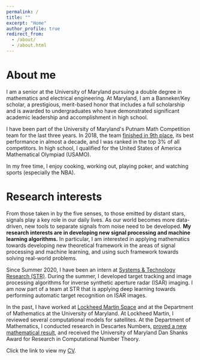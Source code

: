 ```yaml
---
permalink: /
title: ""
excerpt: "Home"
author_profile: true
redirect_from:
  - /about/
  - /about.html
---
```

About me
=====

I am a senior at the University of Maryland pursuing a double degree in mathematics and electrical engineering. At Maryland, I am a Banneker/Key scholar, a prestigious, merit-based honor that includes a full scholarship and is awarded to undergraduates who have demonstrated significant academic leadership and accomplishment in high school.

I have been part of the University of Maryland's Putnam Math Competition team for the last three years. In 2018, the team [finished in 9th place](https://cmns.umd.edu/news-events/features/4388), its best performance in almost a decade, and I was ranked in the top 3% of all competitors. In high school, I qualified for the United States of America Mathematical Olympiad (USAMO).

In my free time, I enjoy cooking, working out, playing poker, and watching sports (especially the NBA).

Research interests
=====

From those taken in by the five senses, to those emitted by distant stars, signals play a key role in our daily lives. As our world becomes more data-driven, new tools to separate signals from noise need to be developed. **My research interests are in developing new signal processing and machine learning algorithms.** In particular, I am interested in applying mathematics towards developing new theoretical framework in the areas of signal processing and machine learning, and using such framework towards solving real-world problems.

Since Summer 2020, I have been an intern at [Systems & Technology Research (STR)](https://stresearch.com). During the summer, I developed target tracking and image processing algorithms for inverse synthetic aperture radar (ISAR) imaging. I am now part of a team at STR that is applying deep learning towards performing automatic target recognition on ISAR images.

In the past, I have worked at [Lockheed Martin Space](https://www.lockheedmartin.com/en-us/capabilities/space.html) and at the Department of Mathematics at the University of Maryland. At Lockheed Martin, I reviewed several computational models for satellites. At the Department of Mathematics, I conducted research in Descartes Numbers, [proved a new mathematical result](https://pratikrathore8.github.io/publication/2018-08-29-descartes-numbers), and received the University of Maryland Dan Shanks Award for Research in Computational Number Theory.

Click the link to view my [CV](https://pratikrathore8.github.io/files/cv.pdf).
